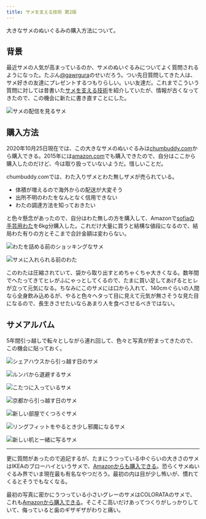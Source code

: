 ```yaml
---
title: サメを支える技術 第2版
---
```


大きなサメのぬいぐるみの購入方法について。

## 背景

最近サメの人気が高まっているのか、サメのぬいぐるみについてよく質問されるようになった。たぶん[@gawrgura](https://twitter.com/gawrgura)のせいだろう。つい先日質問してきた人は、サメ好きの友達にプレゼントするつもりらしい。いい友達だ。これまでこういう質問に対しては昔書いた[サメを支える技術](/articles/2016-11-22-h)を紹介していたが、情報が古くなってきたので、この機会に新たに書き直すことにした。

![](/images/2020-10-25-shark-gura.jpg "サメの配信を見るサメ")

## 購入方法

2020年10月25日現在では、この大きなサメのぬいぐるみは[chumbuddy.com](https://www.chumbuddy.com/)から購入できる。2015年には[amazon.com](https://www.amazon.com/gp/product/B00KDKTWZG/)でも購入できたので、自分はここから購入したのだけど、今は取り扱っていないようだ。惜しいことだ。

chumbuddy.comでは、わた入りザメとわた無しザメが売られている。

- 体積が増えるので海外からの配送が大変そう
- 出所不明のわたをなんとなく信用できない
- わたの調達方法を知っておきたい

と色々懸念があったので、自分はわた無しの方を購入して、Amazonで[sofiaの手芸用わた](https://www.amazon.co.jp/dp/B007RSKAZ8)を6kg分購入した。これだけ大量に買うと結構な値段になるので、結局わた有りの方とそこまで合計金額は変わらない。

![](/images/2020-10-25-shark-skin.jpg "わたを詰める前のショッキングなサメ")

![](/images/2020-10-25-shark-wadding.jpg "サメに入れられる前のわた")

このわたは圧縮されていて、袋から取り出すとめちゃくちゃ大きくなる。数年間でへたってきてヒレがふにゃっとしてくるので、たまに買い足してあげるとヒレが立って元気になる。ちなみにこのサメには口から入れて、140cmぐらいの人間なら全身飲み込めるが、やると色々ヘタって目に見えて元気が無さそうな見た目になるので、長生きさせたいならあまり人を食べさせるべきではない。

## サメアルバム

5年間引っ越しで転々としながら連れ回して、色々と写真が貯まってきたので、この機会に貼っておく。

![](/images/2020-10-25-shark-tokyo.jpg "シェアハウスから引っ越す日のサメ")

![](/images/2020-10-25-shark-roomba.jpg "ルンバから退避するサメ")

![](/images/2020-10-25-shark-kotatsu.jpg "こたつに入っているサメ")

![](/images/2020-10-25-shark-kyoto.jpg "京都から引っ越す日のサメ")

![](/images/2020-10-25-shark-kyoto-2.jpg "新しい部屋でくつろぐサメ")

![](/images/2020-10-25-shark-ringfit.jpg "リングフィットをやるとき少し邪魔になるサメ")

![](/images/2020-10-25-shark-desk.jpg "新しい机と一緒に写るサメ")

---

更に質問があったので追記するが、たまにうつっている中ぐらいの大きさのサメはIKEAのブローハイというサメで、[Amazonからも購入できる](https://www.amazon.co.jp/dp/B00IC60G62)。恐らくサメぬいぐるみ界でいま現在最も有名なやつだろう。最初の内は目が少し怖いが、慣れてくるとそうでもなくなる。

最初の写真に密かにうつっている小さいグレーのサメはCOLORATAのサメで、これも[Amazonから購入できる](https://www.amazon.co.jp/dp/B00GRQ9X5Y)。そこそこ高いだけあってつくりがしっかりしていて、侮っていると歯のギザギザがわりと痛い。
